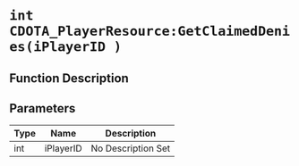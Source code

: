 # `int CDOTA_PlayerResource:GetClaimedDenies(iPlayerID )`
## Function Description

## Parameters
Type|Name|Description
--|--|--
int|iPlayerID|No Description Set
